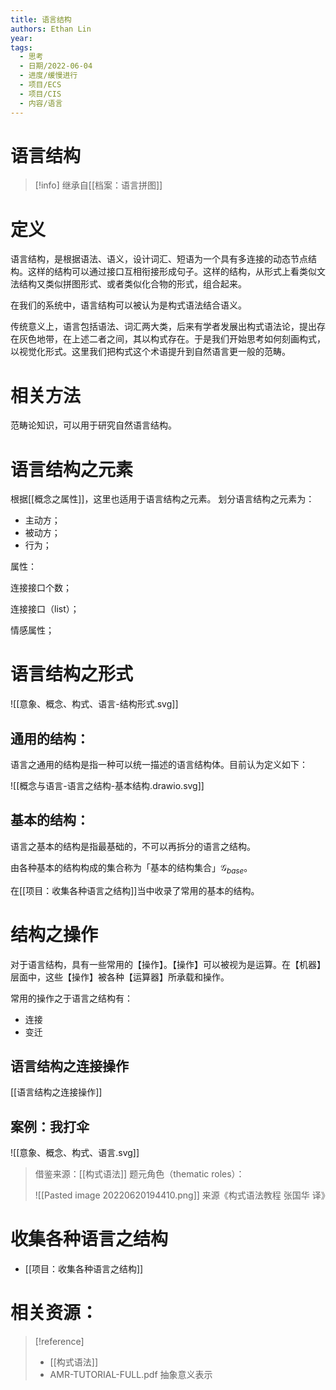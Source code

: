 ```yaml
---
title: 语言结构
authors: Ethan Lin
year:
tags:
  - 思考 
  - 日期/2022-06-04 
  - 进度/缓慢进行 
  - 项目/ECS 
  - 项目/CIS 
  - 内容/语言
---
```



# 语言结构






> [!info] 
> 继承自[[档案：语言拼图]]


# 定义

语言结构，是根据语法、语义，设计词汇、短语为一个具有多连接的动态节点结构。这样的结构可以通过接口互相衔接形成句子。这样的结构，从形式上看类似文法结构又类似拼图形式、或者类似化合物的形式，组合起来。

在我们的系统中，语言结构可以被认为是构式语法结合语义。

传统意义上，语言包括语法、词汇两大类，后来有学者发展出构式语法论，提出存在灰色地带，在上述二者之间，其以构式存在。于是我们开始思考如何刻画构式，以视觉化形式。这里我们把构式这个术语提升到自然语言更一般的范畴。


# 相关方法

范畴论知识，可以用于研究自然语言结构。





# 语言结构之元素
根据[[概念之属性]]，这里也适用于语言结构之元素。
划分语言结构之元素为：
- 主动方；
- 被动方；
- 行为；



属性：

连接接口个数；

连接接口（list）；

情感属性；


# 语言结构之形式

![[意象、概念、构式、语言-结构形式.svg]]


## 通用的结构：

语言之通用的结构是指一种可以统一描述的语言结构体。目前认为定义如下：

![[概念与语言-语言之结构-基本结构.drawio.svg]]


## 基本的结构：

语言之基本的结构是指最基础的，不可以再拆分的语言之结构。

由各种基本的结构构成的集合称为「基本的结构集合」$\mathcal{G}_{base}$。

在[[项目：收集各种语言之结构]]当中收录了常用的基本的结构。


# 结构之操作

对于语言结构，具有一些常用的【操作】。【操作】可以被视为是运算。在【机器】层面中，这些【操作】被各种【运算器】所承载和操作。

常用的操作之于语言之结构有：
- 连接
- 变迁


## 语言结构之连接操作

[[语言结构之连接操作]]



## 案例：我打伞

![[意象、概念、构式、语言.svg]]









> 借鉴来源：[[构式语法]]
> 题元角色（thematic roles）：
> 
> ![[Pasted image 20220620194410.png]]
> 来源《构式语法教程 张国华 译》




# 收集各种语言之结构

- [[项目：收集各种语言之结构]]








# 相关资源：

> [!reference] 
> - [[构式语法]]
> - AMR-TUTORIAL-FULL.pdf 抽象意义表示